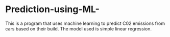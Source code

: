 # Prediction-using-ML-
This is a program that uses machine learning to predict C02 emissions from cars based on their build. The model used is simple linear regression.
